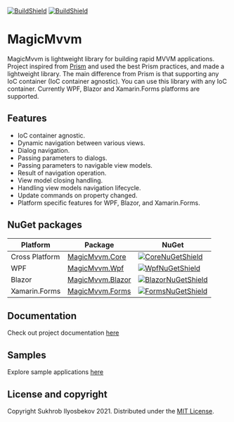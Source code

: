 [![BuildShield](https://github.com/suxrobGM/MagicMvvm/actions/workflows/dotnet.yml/badge.svg)](https://github.com/suxrobGM/MagicMvvm/actions/workflows/dotnet.yml)
[![BuildShield](https://github.com/suxrobGM/MagicMvvm/actions/workflows/publish.yml/badge.svg)](https://github.com/suxrobGM/MagicMvvm/actions/workflows/publish.yml)

# MagicMvvm
MagicMvvm is lightweight library for building rapid MVVM applications. Project inspired from [Prism](https://github.com/PrismLibrary/Prism) and used the best Prism practices, and made a lightweight library. The main difference from Prism is that supporting any IoC container (IoC container agnostic). You can use this library with any IoC container.
Currently WPF, Blazor and Xamarin.Forms platforms are supported.

## Features
* IoC container agnostic.
* Dynamic navigation between various views.
* Dialog navigation.
* Passing parameters to dialogs.
* Passing parameters to navigable view models.
* Result of navigation operation.
* View model closing handling.
* Handling view models navigation lifecycle.
* Update commands on property changed.
* Platform specific features for WPF, Blazor, and Xamarin.Forms.

## NuGet packages

| Platform | Package | NuGet |
| -------- | ------- | ------- |
| Cross Platform | [MagicMvvm.Core][CoreNuGet] | [![CoreNuGetShield]][CoreNuGet] |
| WPF | [MagicMvvm.Wpf][WpfNuGet] | [![WpfNuGetShield]][WpfNuGet] |
| Blazor | [MagicMvvm.Blazor][BlazorNuGet] | [![BlazorNuGetShield]][BlazorNuGet]  |
| Xamarin.Forms | [MagicMvvm.Forms][FormsNuGet] | [![FormsNuGetShield]][FormsNuGet] |


## Documentation
Check out project documentation [here](https://github.com/suxrobGM/MagicMvvm/wiki)

## Samples
Explore sample applications [here](https://github.com/suxrobGM/MagicMvvm/tree/main/samples)


## License and copyright
Copyright Sukhrob Ilyosbekov 2021. Distributed under the [MIT License](https://github.com/suxrobGM/MagicMvvm/blob/main/LICENSE).


[CoreNuGet]: https://www.nuget.org/packages/MagicMvvm.Core/
[WpfNuGet]: https://www.nuget.org/packages/MagicMvvm.Wpf/
[BlazorNuGet]: https://www.nuget.org/packages/MagicMvvm.Blazor/
[FormsNuGet]: https://www.nuget.org/packages/MagicMvvm.Forms/
[CoreNuGetShield]: https://img.shields.io/nuget/vpre/MagicMvvm.Core.svg
[WpfNuGetShield]: https://img.shields.io/nuget/vpre/MagicMvvm.Wpf.svg
[BlazorNuGetShield]: https://img.shields.io/nuget/vpre/MagicMvvm.Blazor.svg
[FormsNuGetShield]: https://img.shields.io/nuget/vpre/MagicMvvm.Forms.svg
